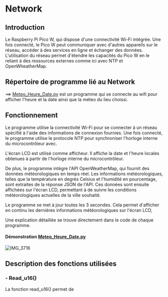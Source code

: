 # Network

## Introduction

Le Raspberry Pi Pico W, qui dispose d'une connectivité Wi-Fi intégrée. Une fois connecté, le Pico W peut communiquer avec d'autres appareils sur le réseau, accéder à des services en ligne et échanger des données. L'utilisation du réseau permet d'étendre les capacités du Pico W en le reliant à des ressources externes comme ici avec NTP et OpenWheatherMap.

## Répertoire de programme lié au Network

  ==> [Meteo_Heure_Date.py](Meteo_Heure_Date.py) est un programme qui se connecte au wifi pour afficher l'heure et la date ainsi que la méteo du lieu choissi.
  
  
  
## Fonctionnement

Le programme utilise la connectivité Wi-Fi pour se connecter à un réseau spécifié à l'aide des informations de connexion fournies. Une fois connecté, le programme utilise le protocole NTP pour synchroniser l'horloge interne du microcontrôleur avec.

L'écran LCD est utilisé comme afficheur. Il affiche la date et l'heure locales obtenues à partir de l'horloge interne du microcontrôleur.

De plus, le programme intègre l'API OpenWeatherMap, qui fournit des données météorologiques en temps réel. Les informations météorologiques, telles que la température en degrés Celsius et l'humidité en pourcentage, sont extraites de la réponse JSON de l'API. Ces données sont ensuite affichées sur l'écran LCD, permettant à  de suivre les conditions météorologiques actuelles de la ville souhaité.

Le programme se met à jour toutes les 3 secondes. Cela permet d'afficher en continu les dernières informations météorologiques sur l'écran LCD, 

Une explication détaillée se trouve directement dans le code de chaque programme.

#### Démonstration [Meteo_Heure_Date.py](Meteo_Heure_Date.py)

![IMG_3716](https://user-images.githubusercontent.com/125505805/236703665-6928a439-93ed-411d-9475-ea9b245c757f.gif)


## Description des fonctions utilisées

### - Read_u16()

La fonction read_u16() permet de 


